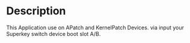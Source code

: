 # Description
This Application use on APatch and KernelPatch Devices.
via input your Superkey switch device boot slot A/B.
